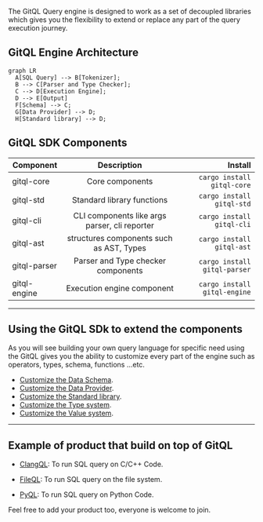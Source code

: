 The GitQL Query engine is designed to work as a set of decoupled libraries which gives you
the flexibility to extend or replace any part of the query execution journey.

## GitQL Engine Architecture

``` mermaid
graph LR
  A[SQL Query] --> B[Tokenizer];
  B --> C[Parser and Type Checker];
  C --> D[Execution Engine];
  D --> E[Output]
  F[Schema] --> C;
  G[Data Provider] --> D;
  H[Standard library] --> D;
```

## GitQL SDK Components

| Component    |                  Description                  |                      Install |
| ------------ | :-------------------------------------------: | ---------------------------: |
| gitql-core   |                Core components                |   `cargo install gitql-core` |
| gitql-std    |          Standard library functions           |    `cargo install gitql-std` |
| gitql-cli    | CLI components like args parser, cli reporter |    `cargo install gitql-cli` |
| gitql-ast    |   structures components such as AST, Types    |    `cargo install gitql-ast` |
| gitql-parser |      Parser and Type checker components       | `cargo install gitql-parser` |
| gitql-engine |          Execution engine component           | `cargo install gitql-engine` |

---

## Using the GitQL SDk to extend the components

As you will see building your own query language for specific need using the GitQL gives you the ability to customize every part of the engine such as operators, types, schema, functions ...etc.

- [Customize the Data Schema](schema.md).
- [Customize the Data Provider](provider.md).
- [Customize the Standard library](functions.md).
- [Customize the Type system](types.md).
- [Customize the Value system](values.md).

---

## Example of product that build on top of GitQL

- [ClangQL](https://github.com/AmrDeveloper/ClangQL):
To run SQL query on C/C++ Code.

- [FileQL](https://github.com/AmrDeveloper/FileQL):
To run SQL query on the file system.

- [PyQL](https://github.com/AmrDeveloper/PyQL):
To run SQL query on Python Code.

Feel free to add your product too, everyone is welcome to join.
